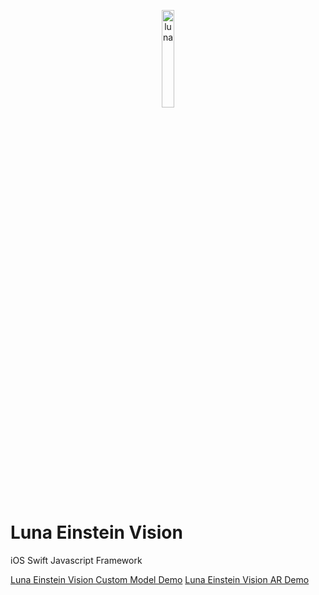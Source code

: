 <p align="center"><a href='https://github.com/moonknightskye/LunaEinsteinVision'><img alt="luna" src="https://luna-10.herokuapp.com/img/luna-small.png" height="20%" width="20%"></a></p>

# Luna Einstein Vision
iOS Swift Javascript Framework

<a href="https://youtu.be/DvlUEaAdkn8">Luna Einstein Vision Custom Model Demo</a>
<a href="https://www.youtube.com/watch?v=5nwYdgRwBJY&feature=youtu.be">Luna Einstein Vision AR Demo</a>
